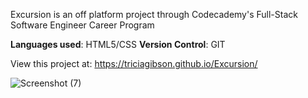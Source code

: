 Excursion is an off platform project through Codecademy's Full-Stack Software Engineer Career Program

<strong>Languages used</strong>: HTML5/CSS
<strong>Version Control</strong>: GIT


View this project at: https://triciagibson.github.io/Excursion/

![Screenshot (7)](https://user-images.githubusercontent.com/88742030/152630588-1ad324b6-af1b-4a32-a537-39ffc031611b.png)




